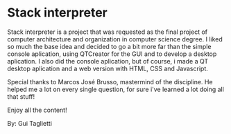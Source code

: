 # Stack interpreter

Stack interpreter is a project that was requested as the final project of computer architecture and organization in computer science degree.
I liked so much the base idea and decided to go a bit more far than the simple console aplication, using QTCreator for the GUI and to develop a desktop aplication.
I also did the console aplication, but of course, i made a QT desktop aplication and a web version with HTML, CSS and Javascript.

Special thanks to Marcos José Brusso, mastermind of the discipline. He helped me a lot on every single question, for sure i've learned a lot doing all that stuff!

Enjoy all the content!

By: Gui Taglietti
